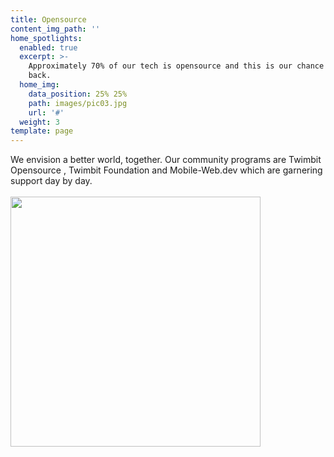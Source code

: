 ```yaml
---
title: Opensource
content_img_path: ''
home_spotlights:
  enabled: true
  excerpt: >-
    Approximately 70% of our tech is opensource and this is our chance to give
    back.
  home_img:
    data_position: 25% 25%
    path: images/pic03.jpg
    url: '#'
  weight: 3
template: page
---
```

We envision a better world, together. Our community programs are Twimbit Opensource , Twimbit Foundation and Mobile-Web.dev which are garnering support day by day.
<br><br>
<img src="blob:https://opensource.twimbit.com/f1757e81-9e1a-4c14-8ed5-e6d7acbe2c37" height="400px">
